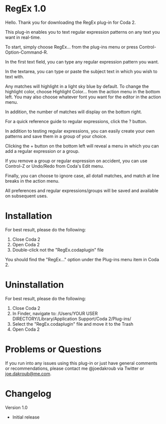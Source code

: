 RegEx 1.0
=========

Hello. Thank you for downloading the RegEx plug-in for Coda 2.

This plug-in enables you to text regular expression patterns on any text you want in real-time.

To start, simply choose RegEx… from the plug-ins menu or press Control-Option-Command-R.

In the first text field, you can type any regular expression pattern you want.

In the textarea, you can type or paste the subject text in which you wish to text with.

Any matches will highlight in a light sky blue by default. To change the highlight color, choose Highlight Color… from the action menu in the bottom left. You may also choose whatever font you want for the editor in the action menu.

In addition, the number of matches will display on the bottom right.

For a quick reference guide to regular expressions, click the ? button.

In addition to testing regular expressions, you can easily create your own patterns and save them in a group of your choice.

Clicking the + button on the bottom left will reveal a menu in which you can add a regular expression or a group.

If you remove a group or regular expression on accident, you can use Control-Z or Undo/Redo from Coda's Edit menu.

Finally, you can choose to ignore case, all dotall matches, and match at line breaks in the action menu.

All preferences and regular expressions/groups will be saved and available on subsequent uses.


Installation
============

For best result, please do the following:

1. Close Coda 2
2. Open Coda 2
3. Double-click not the "RegEx.codaplugin" file

You should find the "RegEx..." option under the Plug-ins menu item in Coda 2.


Uninstallation
==============

For best result, please do the following:

1. Close Coda 2
2. In Finder, navigate to: /Users/YOUR USER DIRECTORY/Library/Application Support/Coda 2/Plug-ins/
3. Select the "RegEx.codaplugin" file and move it to the Trash
4. Open Coda 2


Problems or Questions
=====================

If you run into any issues using this plug-in or just have general comments or recommendations, please contact me @joedakroub via Twitter or joe.dakroub@me.com.


Changelog
=========

Version 1.0

* Initial release